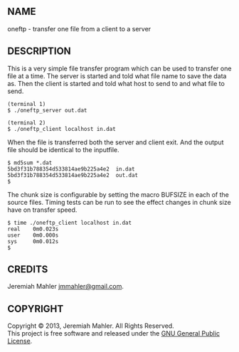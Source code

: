 NAME
----

oneftp - transfer one file from a client to a server

DESCRIPTION
-----------

This is a very simple file transfer program which can be used to
transfer one file at a time.  The server is started and told
what file name to save the data as.  Then the client is started
and told what host to send to and what file to send.

    (terminal 1)
    $ ./oneftp_server out.dat

    (terminal 2)
    $ ./oneftp_client localhost in.dat

When the file is transferred both the server and client exit.
And the output file should be identical to the inputfile.

    $ md5sum *.dat
    5bd3f31b788354d533814ae9b225a4e2  in.dat
    5bd3f31b788354d533814ae9b225a4e2  out.dat
	$

The chunk size is configurable by setting the macro BUFSIZE
in each of the source files.  Timing tests can be run to
see the effect changes in chunk size have on transfer speed.

    $ time ./oneftp_client localhost in.dat
    real    0m0.023s
    user    0m0.000s
    sys     0m0.012s
    $

CREDITS
-------

Jeremiah Mahler <jmmahler@gmail.com>.

COPYRIGHT
---------

Copyright &copy; 2013, Jeremiah Mahler.  All Rights Reserved.<br>
This project is free software and released under
the [GNU General Public License][gpl].

 [gpl]: http://www.gnu.org/licenses/gpl.html

